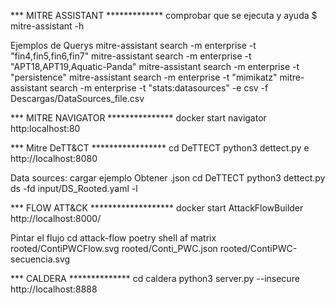 *** MITRE ASSISTANT *************
comprobar que se ejecuta y ayuda
$ mitre-assistant -h

Ejemplos de Querys
mitre-assistant search -m enterprise -t "fin4,fin5,fin6,fin7"
mitre-assistant search -m enterprise -t "APT18,APT19,Aquatic-Panda"
mitre-assistant search -m enterprise -t "persistence"
mitre-assistant search -m enterprise -t "mimikatz"
mitre-assistant search -m enterprise -t "stats:datasources" -e csv -f Descargas/DataSources_file.csv

*** MITRE NAVIGATOR ***************
docker start navigator
http:localhost:80


*** Mitre DeTT&CT *****************
cd DeTTECT
python3 dettect.py e
http://localhost:8080

Data sources: cargar ejemplo
Obtener .json
cd DeTTECT
python3 dettect.py ds -fd input/DS_Rooted.yaml -l


*** FLOW ATT&CK *******************
docker start AttackFlowBuilder
http://localhost:8000/

Pintar el flujo
cd attack-flow
poetry shell
af matrix rooted/ContiPWCFlow.svg rooted/Conti_PWC.json rooted/ContiPWC-secuencia.svg


*** CALDERA **************
cd caldera
python3 server.py --insecure
http://localhost:8888



